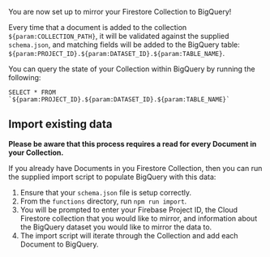 You are now set up to mirror your Firestore Collection to BigQuery!

Every time that a document is added to the collection `${param:COLLECTION_PATH}`, it will be validated against the supplied `schema.json`, and matching fields will be added to the BigQuery table: `${param:PROJECT_ID}.${param:DATASET_ID}.${param:TABLE_NAME}`.

You can query the state of your Collection within BigQuery by running the following:

```
SELECT * FROM `${param:PROJECT_ID}.${param:DATASET_ID}.${param:TABLE_NAME}`
```

## Import existing data

**Please be aware that this process requires a read for every Document in your Collection.**

If you already have Documents in you Firestore Collection, then you can run the supplied import script to populate BigQuery with this data:

1. Ensure that your `schema.json` file is setup correctly.
2. From the `functions` directory, run `npm run import`.
3. You will be prompted to enter your Firebase Project ID, the Cloud Firestore collection that you would like to mirror, and information about the BigQuery dataset you would like to mirror the data to.
4. The import script will iterate through the Collection and add each Document to BigQuery.
